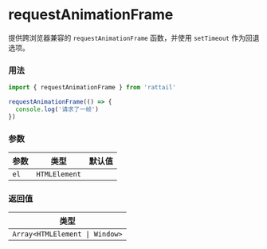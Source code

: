 # requestAnimationFrame

提供跨浏览器兼容的 `requestAnimationFrame` 函数，并使用 `setTimeout` 作为回退选项。

### 用法

```ts
import { requestAnimationFrame } from 'rattail'

requestAnimationFrame(() => {
  console.log('请求了一帧')
})
```

### 参数

| 参数 | 类型          | 默认值 |
| ---- | ------------- | ------ |
| `el` | `HTMLElement` |        |

### 返回值

| 类型                           |
| ------------------------------ |
| `Array<HTMLElement \| Window>` |
